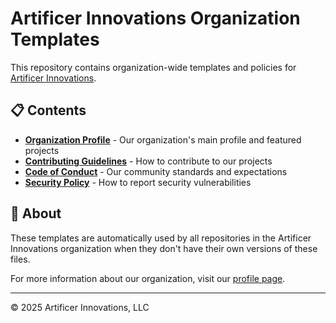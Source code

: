 # Artificer Innovations Organization Templates

This repository contains organization-wide templates and policies for [Artificer Innovations](https://github.com/Artificer-Innovations).

## 📋 Contents

- **[Organization Profile](profile/README.md)** - Our organization's main profile and featured projects
- **[Contributing Guidelines](CONTRIBUTING.md)** - How to contribute to our projects
- **[Code of Conduct](CODE_OF_CONDUCT.md)** - Our community standards and expectations
- **[Security Policy](SECURITY.md)** - How to report security vulnerabilities

## 🏢 About

These templates are automatically used by all repositories in the Artificer Innovations organization when they don't have their own versions of these files.

For more information about our organization, visit our [profile page](profile/README.md).

---

© 2025 Artificer Innovations, LLC